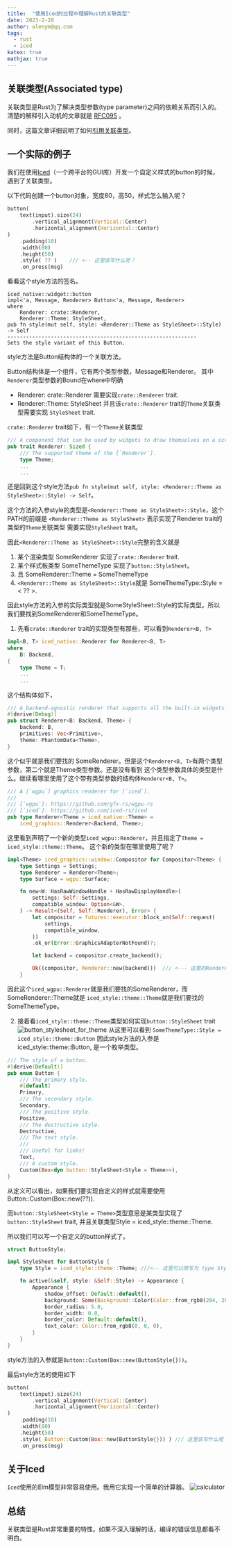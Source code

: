 ```yaml
---
title:  "使用Iced的过程中理解Rust的关联类型"
date: 2023-2-28
author: alenym@qq.com
tags: 
  - rust
  - iced
katex: true 
mathjax: true
---
```


## 关联类型(Associated type) ##

关联类型是Rust为了解决类型参数(type parameter)之间的依赖关系而引入的。清楚的解释引入动机的文章就是
[RFC095](https://github.com/rust-lang/rfcs/blob/master/text/0195-associated-items.md#motivation)
。
<!-- more -->

同时，这篇文章详细说明了如何[引用关联类型](https://github.com/rust-lang/rfcs/blob/master/text/0195-associated-items.md#motivation)。

## 一个实际的例子 ##

我们在使用[Iced](https://github.com/iced-rs/iced)（一个跨平台的GUI库）开发一个自定义样式的button的时候，
遇到了关联类型。

以下代码创建一个button对象，宽度80，高50，样式怎么输入呢？
```rust
button(
    text(input).size(24)
        .vertical_alignment(Vertical::Center)
        .horizontal_alignment(Horizontal::Center)
)
    .padding(10)
    .width(80)
    .height(50)
    .style( ?? )    /// <-- 这里该写什么呢？
    .on_press(msg)
```
看看这个style方法的签名。
```text
iced_native::widget::button 
impl<'a, Message, Renderer> Button<'a, Message, Renderer> 
where     
    Renderer: crate::Renderer,     
    Renderer::Theme: StyleSheet,
pub fn style(mut self, style: <Renderer::Theme as StyleSheet>::Style) -> Self
-------------------------------------------------------------
Sets the style variant of this Button.
```
style方法是Button结构体的一个关联方法。

Button结构体是一个组件，它有两个类型参数，Message和Renderer。
其中`Renderer`类型参数的Bound在where中明确
- Renderer: crate::Renderer   需要实现`crate::Renderer` trait.
- Renderer::Theme: StyleSheet 并且该`crate::Renderer` trait的`Theme`关联类型需要实现 `StyleSheet` trait.

`crate::Renderer` trait如下，有一个`Theme`关联类型
```rust
/// A component that can be used by widgets to draw themselves on a screen.
pub trait Renderer: Sized {
    /// The supported theme of the [`Renderer`].
    type Theme;
    ...
    ...
```

还是回到这个style方法`pub fn style(mut self, style: <Renderer::Theme as StyleSheet>::Style) -> Self`。

这个方法的入参style的类型是`<Renderer::Theme as StyleSheet>::Style`，这个PATH的前缀是
`<Renderer::Theme as StyleSheet>` 表示实现了Renderer trait的类型的`Theme`关联类型 
需要实现`StyleSheet` trait。

因此`<Renderer::Theme as StyleSheet>::Style`完整的含义就是 
1. 某个渲染类型 SomeRenderer 实现了`crate::Renderer` trait. 
2. 某个样式板类型 SomeThemeType 实现了`button::StyleSheet`。
3. 且 SomeRenderer::Theme = SomeThemeType
4. `<Renderer::Theme as StyleSheet>::Style`就是 SomeThemeType::Style = < ?? >.

因此style方法的入参的实际类型就是SomeStyleSheet::Style的实际类型。所以我们要找到SomeRenderer和SomeThemeType。

1. 先看`crate::Renderer` trait的实现类型有那些，可以看到`Renderer<B, T>`
```rust 
impl<B, T> iced_native::Renderer for Renderer<B, T>
where
    B: Backend,
{
    type Theme = T;
    ...
    ...
```

这个结构体如下，
```rust
/// A backend-agnostic renderer that supports all the built-in widgets.
#[derive(Debug)]
pub struct Renderer<B: Backend, Theme> {
    backend: B,
    primitives: Vec<Primitive>,
    theme: PhantomData<Theme>,
}
```
这个似乎就是我们要找的 SomeRenderer。但是这个`Renderer<B, T>`有两个类型参数，第二个就是Theme类型参数。还是没有看到
这个类型参数具体的类型是什么。继续看哪里使用了这个带有类型参数的结构体`Renderer<B, T>`。
```rust 
/// A [`wgpu`] graphics renderer for [`iced`].
///
/// [`wgpu`]: https://github.com/gfx-rs/wgpu-rs
/// [`iced`]: https://github.com/iced-rs/iced
pub type Renderer<Theme = iced_native::Theme> =
    iced_graphics::Renderer<Backend, Theme>;
```
这里看到声明了一个新的类型`iced_wgpu::Renderer`，并且指定了`Theme = iced_style::theme::Theme`。
这个新的类型在哪里使用了呢？
```rust 
impl<Theme> iced_graphics::window::Compositor for Compositor<Theme> {
    type Settings = Settings;
    type Renderer = Renderer<Theme>;
    type Surface = wgpu::Surface;

    fn new<W: HasRawWindowHandle + HasRawDisplayHandle>(
        settings: Self::Settings,
        compatible_window: Option<&W>,
    ) -> Result<(Self, Self::Renderer), Error> {
        let compositor = futures::executor::block_on(Self::request(
            settings,
            compatible_window,
        ))
        .ok_or(Error::GraphicsAdapterNotFound)?;

        let backend = compositor.create_backend();

        Ok((compositor, Renderer::new(backend)))  /// <--- 这里的Renderer就是指定了Theme的Renderer<B,T>
    }
```
因此这个`iced_wgpu::Renderer`就是我们要找的SomeRenderer，而SomeRenderer::Theme就是
`iced_style::theme::Theme`就是我们要找的SomeThemeType。

2. 接着看`iced_style::theme::Theme`类型如何实现`button::StyleSheet` trait
![button_stylesheet_for_theme](./images/20230228-button_style_for_theme.png)
从这里可以看到 `SomeThemeType::Style = iced_style::theme::Button`
因此style方法的入参是iced_style::theme::Button, 是一个枚举类型。

```rust
/// The style of a button.
#[derive(Default)]
pub enum Button {
    /// The primary style.
    #[default]
    Primary,
    /// The secondary style.
    Secondary,
    /// The positive style.
    Positive,
    /// The destructive style.
    Destructive,
    /// The text style.
    ///
    /// Useful for links!
    Text,
    /// A custom style.
    Custom(Box<dyn button::StyleSheet<Style = Theme>>),
} 
```
从定义可以看出，如果我们要实现自定义的样式就需要使用Button::Custom(Box::new(??)).

而`button::StyleSheet<Style = Theme>`类型意思是某类型实现了`button::StyleSheet` trait,
并且关联类型Style = iced_style::theme::Theme. 

所以我们可以写一个自定义的button样式了。
```rust 
struct ButtonStyle;

impl StyleSheet for ButtonStyle {
    type Style = iced_style::theme::Theme; ///<-- 这里可以简写为 type Style = Theme;

    fn active(&self, style: &Self::Style) -> Appearance {
        Appearance {
            shadow_offset: Default::default(),
            background: Some(Background::Color(Color::from_rgb8(204, 204, 204))),
            border_radius: 5.0,
            border_width: 0.0,
            border_color: Default::default(),
            text_color: Color::from_rgb8(0, 0, 0),
        }
    }
}
```
style方法的入参就是`Button::Custom(Box::new(ButtonStyle{}))`。

最后style方法的使用如下
```rust
button(
    text(input).size(24)
        .vertical_alignment(Vertical::Center)
        .horizontal_alignment(Horizontal::Center)
)
    .padding(10)
    .width(80)
    .height(50)
    .style( Button::Custom(Box::new(ButtonStyle{})) ) /// 这里该写什么呢？
    .on_press(msg)
```

## 关于Iced

`Iced`使用的Elm模型非常容易使用。我用它实现一个简单的计算器。
![calculator](./images/20230228-calculator.png)

## 总结
关联类型是Rust非常重要的特性。如果不深入理解的话，编译的错误信息都看不明白。
